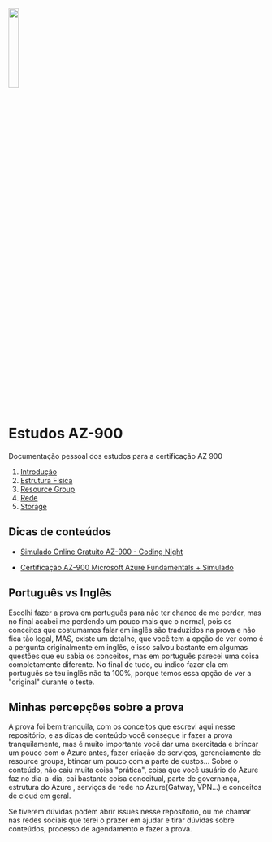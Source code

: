 <img src="https://images.credly.com/images/be8fcaeb-c769-4858-b567-ffaaa73ce8cf/image.png" width="20%"/>

# Estudos AZ-900 

Documentação pessoal dos estudos para a certificação AZ 900

1. [Introdução](./1-Introducao/Readme.md)
1. [Estrutura Física](./2-EstruturaFisica/Readme.md)
1. [Resource Group](./3-ResouceGroup/Readme.md)
1. [Rede](./4-Rede/Readme.md)
1. [Storage](./5-Storage/Readme.md)


## Dicas de conteúdos

- [Simulado Online Gratuito AZ-900 - Coding Night](https://youtu.be/5ZZq54iQkS0)

- [Certificação AZ-900 Microsoft Azure Fundamentals + Simulado](https://www.udemy.com/course/az-900-preparacao-para-o-exame-microsoft-azure-fundamentals)


## Português vs Inglês

Escolhi fazer a prova em português para não ter chance de me perder, mas no final acabei me perdendo um pouco mais que o normal, pois os conceitos que costumamos falar em inglês são traduzidos na prova e não fica tão legal, MAS, existe um detalhe, que você tem a opção de ver como é a pergunta originalmente em inglês, e isso salvou bastante em algumas questões que eu sabia os conceitos, mas em português parecei uma coisa completamente diferente. No final de tudo, eu indico fazer ela em português se teu inglês não ta 100%, porque temos essa opção de ver a "original" durante o teste.

## Minhas percepções sobre a prova

A prova foi bem tranquila, com os conceitos que escrevi aqui nesse repositório, e as dicas de conteúdo você consegue ir fazer a prova tranquilamente, mas é muito importante você dar uma exercitada e brincar um pouco com o Azure antes, fazer criação de serviços, gerenciamento de resource groups, btincar um pouco com a parte de custos...
Sobre o conteúdo, não caiu muita coisa "prática", coisa que você usuário do Azure faz no dia-a-dia, cai bastante coisa conceitual, parte de governança, estrutura do Azure , serviços de rede no Azure(Gatway, VPN...) e conceitos de cloud em geral.

Se tiverem dúvidas podem abrir issues nesse repositório, ou me chamar nas redes sociais que terei o prazer em ajudar e tirar dúvidas sobre conteúdos, processo de agendamento e fazer a prova.
